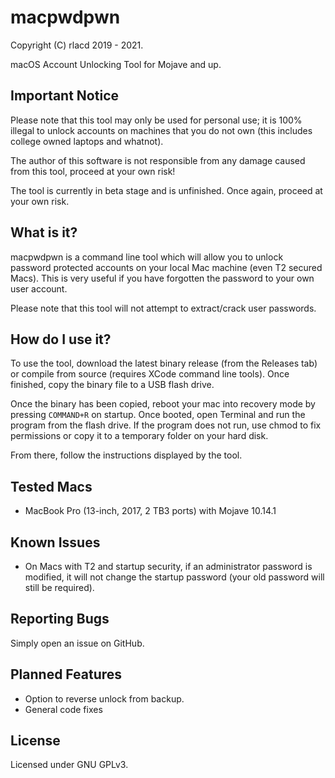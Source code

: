 # macpwdpwn

Copyright (C) rlacd 2019 - 2021.

macOS Account Unlocking Tool for Mojave and up.

## Important Notice

Please note that this tool may only be used for personal use; it is 100% illegal to unlock accounts on machines that you do not own (this includes college owned laptops and whatnot).

The author of this software is not responsible from any damage caused from this tool, proceed at your own risk!

The tool is currently in beta stage and is unfinished. Once again, proceed at your own risk.

## What is it?

macpwdpwn is a command line tool which will allow you to unlock password protected accounts on your local Mac machine (even T2 secured Macs). This is very useful if you have forgotten the password to your own user account.

Please note that this tool will not attempt to extract/crack user passwords.

## How do I use it?

To use the tool, download the latest binary release (from the Releases tab) or compile from source (requires XCode command line tools). Once finished, copy the binary file to a USB flash drive.

Once the binary has been copied, reboot your mac into recovery mode by pressing `COMMAND+R` on startup. Once booted, open Terminal and run the program from the flash drive. If the program does not run, use chmod to fix permissions or copy it to a temporary folder on your hard disk.

From there, follow the instructions displayed by the tool.

## Tested Macs

* MacBook Pro (13-inch, 2017, 2 TB3 ports) with Mojave 10.14.1

## Known Issues

* On Macs with T2 and startup security, if an administrator password is modified, it will not change the startup password (your old password will still be required).

## Reporting Bugs

Simply open an issue on GitHub.

## Planned Features

* Option to reverse unlock from backup.
* General code fixes

## License

Licensed under GNU GPLv3.
